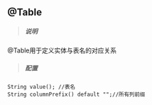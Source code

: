 ## @Table

> ##### 说明

@Table用于定义实体与表名的对应关系

> ##### 配置

```
String value(); //表名
String columnPrefix() default "";//所有列前缀
```



